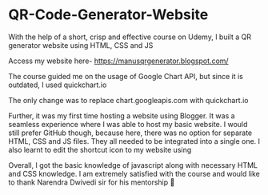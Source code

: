 # QR-Code-Generator-Website

With the help of a short, crisp and effective course on Udemy, I built a QR generator website using HTML, CSS and JS

Access my website here-
https://manusqrgenerator.blogspot.com/

The course guided me on the usage of Google Chart API, but since it is outdated, I used quickchart.io

The only change was to replace chart.googleapis.com with quickchart.io

Further, it was my first time hosting a website using Blogger. It was a seamless experience where I was able to host my basic website. I would still prefer GitHub though, because here, there was no option for separate HTML, CSS and JS files. They all needed to be integrated into a single one. I also learnt to edit the shortcut icon to my website using <link>

Overall, I got the basic knowledge of javascript along with necessary HTML and CSS knowledge. I am extremely satisfied with the course and would like to thank Narendra Dwivedi sir for his mentorship 🤝
